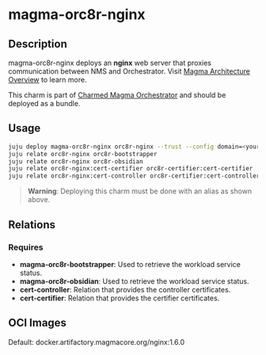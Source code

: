 # magma-orc8r-nginx

## Description

magma-orc8r-nginx deploys an **nginx** web server that proxies communication between NMS and 
Orchestrator. Visit [Magma Architecture Overview](https://docs.magmacore.org/docs/orc8r/architecture_overview) to 
learn more.

This charm is part of [Charmed Magma Orchestrator](https://charmhub.io/magma-orc8r/) and should
be deployed as a bundle.

## Usage

```bash
juju deploy magma-orc8r-nginx orc8r-nginx --trust --config domain=<your domain>
juju relate orc8r-nginx orc8r-bootstrapper
juju relate orc8r-nginx orc8r-obsidian
juju relate orc8r-nginx:cert-certifier orc8r-certifier:cert-certifier
juju relate orc8r-nginx:cert-controller orc8r-certifier:cert-controller
```

> **Warning**: Deploying this charm must be done with an alias as shown above.

## Relations

### Requires

- **magma-orc8r-bootstrapper**: Used to retrieve the workload service status.
- **magma-orc8r-obsidian**: Used to retrieve the workload service status.
- **cert-controller**: Relation that provides the controller certificates.
- **cert-certifier**: Relation that provides the certifier certificates.

## OCI Images

Default: docker.artifactory.magmacore.org/nginx:1.6.0
